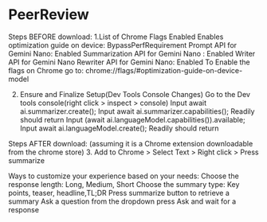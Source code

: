 # PeerReview
Steps BEFORE download:
1.List of Chrome Flags Enabled
Enables optimization guide on device: BypassPerfRequirement
Prompt API for Gemini Nano: Enabled
Summarization API for Gemini Nano : Enabled
Writer API for Gemini Nano
Rewriter API for Gemini Nano: Enabled
To Enable the flags on Chrome go to: chrome://flags/#optimization-guide-on-device-model

2. Ensure and Finalize Setup(Dev Tools Console Changes)
Go to the Dev tools console(right click > inspect > console)
Input await ai.summarizer.create();
Input await ai.summarizer.capabilities();
Readily should return
Input (await ai.languageModel.capabilities()).available;
Input await ai.languageModel.create();
Readily should return

Steps AFTER download:
(assuming it is a Chrome extension downloadable from the chrome store)
3. Add to Chrome > Select Text > Right click > Press summarize

Ways to customize your experience based on your needs:
Choose the response length: Long, Medium, Short
Choose the summary type: Key points, teaser, headline,TL;DR
Press summarize button to retrieve a summary
Ask a question from the dropdown press Ask and wait for a response




